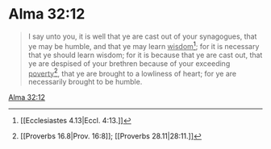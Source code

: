 # Alma 32:12

> I say unto you, it is well that ye are cast out of your synagogues, that ye may be humble, and that ye may learn <u>wisdom</u>[^a]; for it is necessary that ye should learn wisdom; for it is because that ye are cast out, that ye are despised of your brethren because of your exceeding <u>poverty</u>[^b], that ye are brought to a lowliness of heart; for ye are necessarily brought to be humble.

[Alma 32:12](https://www.churchofjesuschrist.org/study/scriptures/bofm/alma/32?lang=eng&id=p12#p12)


[^a]: [[Ecclesiastes 4.13|Eccl. 4:13.]]
[^b]: [[Proverbs 16.8|Prov. 16:8]]; [[Proverbs 28.11|28:11.]]
